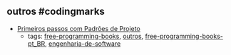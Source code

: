 outros #codingmarks 
---
* [Primeiros passos com Padrões de Projeto](https://leanpub.com/primeiros-passos-com-padroes-de-projeto/)
    * tags: [free-programming-books](../tags/free-programming-books.md), [outros](../tags/outros.md), [free-programming-books-pt_BR](../tags/free-programming-books-pt_BR.md), [engenharia-de-software](../tags/engenharia-de-software.md)
